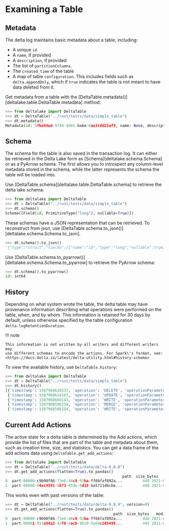# Examining a Table

## Metadata

The delta log maintains basic metadata about a table, including:

-   A unique `id`
-   A `name`, if provided
-   A `description`, if provided
-   The list of `partitionColumns`.
-   The `created_time` of the table
-   A map of table `configuration`. This includes fields such as
    `delta.appendOnly`, which if `true` indicates the table is not meant
    to have data deleted from it.

Get metadata from a table with the
[DeltaTable.metadata()][deltalake.table.DeltaTable.metadata] method:

``` python
>>> from deltalake import DeltaTable
>>> dt = DeltaTable("../rust/tests/data/simple_table")
>>> dt.metadata()
Metadata(id: 5fba94ed-9794-4965-ba6e-6ee3c0d22af9, name: None, description: None, partitionColumns: [], created_time: 1587968585495, configuration={})
```

## Schema

The schema for the table is also saved in the transaction log. It can
either be retrieved in the Delta Lake form as
[Schema][deltalake.schema.Schema] or as a
PyArrow schema. The first allows you to introspect any column-level
metadata stored in the schema, while the latter represents the schema
the table will be loaded into.

Use [DeltaTable.schema][deltalake.table.DeltaTable.schema] to retrieve the delta lake schema:

``` python
>>> from deltalake import DeltaTable
>>> dt = DeltaTable("../rust/tests/data/simple_table")
>>> dt.schema()
Schema([Field(id, PrimitiveType("long"), nullable=True)])
```

These schemas have a JSON representation that can be retrieved. To
reconstruct from json, use
[DeltaTable.schema.to_json()][deltalake.schema.Schema.to_json].

``` python
>>> dt.schema().to_json()
'{"type":"struct","fields":[{"name":"id","type":"long","nullable":true,"metadata":{}}]}'
```

Use [DeltaTable.schema.to_pyarrow()][deltalake.schema.Schema.to_pyarrow] to retrieve the PyArrow schema:

``` python
>>> dt.schema().to_pyarrow()
id: int64
```

## History

Depending on what system wrote the table, the delta table may have
provenance information describing what operations were performed on the
table, when, and by whom. This information is retained for 30 days by
default, unless otherwise specified by the table configuration
`delta.logRetentionDuration`.

!!! note

    This information is not written by all writers and different writers may
    use different schemas to encode the actions. For Spark\'s format, see:
    <https://docs.delta.io/latest/delta-utility.html#history-schema>


To view the available history, use `DeltaTable.history`:

``` python
>>> from deltalake import DeltaTable
>>> dt = DeltaTable("../rust/tests/data/simple_table")
>>> dt.history()
[{'timestamp': 1587968626537, 'operation': 'DELETE', 'operationParameters': {'predicate': '["((`id` % CAST(2 AS BIGINT)) = CAST(0 AS BIGINT))"]'}, 'readVersion': 3, 'isBlindAppend': False},
 {'timestamp': 1587968614187, 'operation': 'UPDATE', 'operationParameters': {'predicate': '((id#697L % cast(2 as bigint)) = cast(0 as bigint))'}, 'readVersion': 2, 'isBlindAppend': False},
 {'timestamp': 1587968604143, 'operation': 'WRITE', 'operationParameters': {'mode': 'Overwrite', 'partitionBy': '[]'}, 'readVersion': 1, 'isBlindAppend': False},
 {'timestamp': 1587968596254, 'operation': 'MERGE', 'operationParameters': {'predicate': '(oldData.`id` = newData.`id`)'}, 'readVersion': 0, 'isBlindAppend': False},
 {'timestamp': 1587968586154, 'operation': 'WRITE', 'operationParameters': {'mode': 'ErrorIfExists', 'partitionBy': '[]'}, 'isBlindAppend': True}]
```

## Current Add Actions

The active state for a delta table is determined by the Add actions,
which provide the list of files that are part of the table and metadata
about them, such as creation time, size, and statistics. You can get a
data frame of the add actions data using `DeltaTable.get_add_actions`:

``` python
>>> from deltalake import DeltaTable
>>> dt = DeltaTable("../rust/tests/data/delta-0.8.0")
>>> dt.get_add_actions(flatten=True).to_pandas()
                                                    path  size_bytes   modification_time  data_change  num_records  null_count.value  min.value  max.value
0  part-00000-c9b90f86-73e6-46c8-93ba-ff6bfaf892a...         440 2021-03-06 15:16:07         True            2                 0          0          2
1  part-00000-04ec9591-0b73-459e-8d18-ba5711d6cbe...         440 2021-03-06 15:16:16         True            2                 0          2          4
```

This works even with past versions of the table:

``` python
>>> dt = DeltaTable("../rust/tests/data/delta-0.8.0", version=0)
>>> dt.get_add_actions(flatten=True).to_pandas()
                                                path  size_bytes   modification_time  data_change  num_records  null_count.value  min.value  max.value
0  part-00000-c9b90f86-73e6-46c8-93ba-ff6bfaf892a...         440 2021-03-06 15:16:07         True            2                 0          0          2
1  part-00001-911a94a2-43f6-4acb-8620-5e68c265498...         445 2021-03-06 15:16:07         True            3                 0          2          4
```